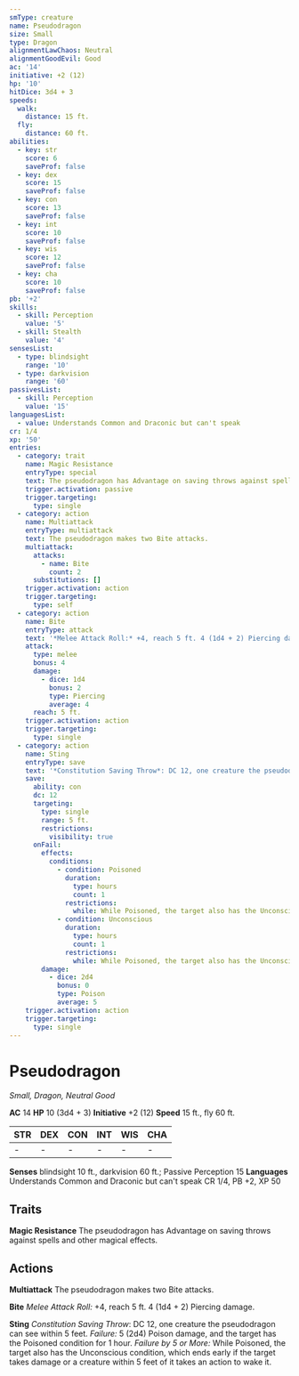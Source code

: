 ```yaml
---
smType: creature
name: Pseudodragon
size: Small
type: Dragon
alignmentLawChaos: Neutral
alignmentGoodEvil: Good
ac: '14'
initiative: +2 (12)
hp: '10'
hitDice: 3d4 + 3
speeds:
  walk:
    distance: 15 ft.
  fly:
    distance: 60 ft.
abilities:
  - key: str
    score: 6
    saveProf: false
  - key: dex
    score: 15
    saveProf: false
  - key: con
    score: 13
    saveProf: false
  - key: int
    score: 10
    saveProf: false
  - key: wis
    score: 12
    saveProf: false
  - key: cha
    score: 10
    saveProf: false
pb: '+2'
skills:
  - skill: Perception
    value: '5'
  - skill: Stealth
    value: '4'
sensesList:
  - type: blindsight
    range: '10'
  - type: darkvision
    range: '60'
passivesList:
  - skill: Perception
    value: '15'
languagesList:
  - value: Understands Common and Draconic but can't speak
cr: 1/4
xp: '50'
entries:
  - category: trait
    name: Magic Resistance
    entryType: special
    text: The pseudodragon has Advantage on saving throws against spells and other magical effects.
    trigger.activation: passive
    trigger.targeting:
      type: single
  - category: action
    name: Multiattack
    entryType: multiattack
    text: The pseudodragon makes two Bite attacks.
    multiattack:
      attacks:
        - name: Bite
          count: 2
      substitutions: []
    trigger.activation: action
    trigger.targeting:
      type: self
  - category: action
    name: Bite
    entryType: attack
    text: '*Melee Attack Roll:* +4, reach 5 ft. 4 (1d4 + 2) Piercing damage.'
    attack:
      type: melee
      bonus: 4
      damage:
        - dice: 1d4
          bonus: 2
          type: Piercing
          average: 4
      reach: 5 ft.
    trigger.activation: action
    trigger.targeting:
      type: single
  - category: action
    name: Sting
    entryType: save
    text: '*Constitution Saving Throw*: DC 12, one creature the pseudodragon can see within 5 feet. *Failure:*  5 (2d4) Poison damage, and the target has the Poisoned condition for 1 hour. *Failure by 5 or More:* While Poisoned, the target also has the Unconscious condition, which ends early if the target takes damage or a creature within 5 feet of it takes an action to wake it.'
    save:
      ability: con
      dc: 12
      targeting:
        type: single
        range: 5 ft.
        restrictions:
          visibility: true
      onFail:
        effects:
          conditions:
            - condition: Poisoned
              duration:
                type: hours
                count: 1
              restrictions:
                while: While Poisoned, the target also has the Unconscious condition
            - condition: Unconscious
              duration:
                type: hours
                count: 1
              restrictions:
                while: While Poisoned, the target also has the Unconscious condition
        damage:
          - dice: 2d4
            bonus: 0
            type: Poison
            average: 5
    trigger.activation: action
    trigger.targeting:
      type: single
---
```


# Pseudodragon
*Small, Dragon, Neutral Good*

**AC** 14
**HP** 10 (3d4 + 3)
**Initiative** +2 (12)
**Speed** 15 ft., fly 60 ft.

| STR | DEX | CON | INT | WIS | CHA |
| --- | --- | --- | --- | --- | --- |
| - | - | - | - | - | - |

**Senses** blindsight 10 ft., darkvision 60 ft.; Passive Perception 15
**Languages** Understands Common and Draconic but can't speak
CR 1/4, PB +2, XP 50

## Traits

**Magic Resistance**
The pseudodragon has Advantage on saving throws against spells and other magical effects.

## Actions

**Multiattack**
The pseudodragon makes two Bite attacks.

**Bite**
*Melee Attack Roll:* +4, reach 5 ft. 4 (1d4 + 2) Piercing damage.

**Sting**
*Constitution Saving Throw*: DC 12, one creature the pseudodragon can see within 5 feet. *Failure:*  5 (2d4) Poison damage, and the target has the Poisoned condition for 1 hour. *Failure by 5 or More:* While Poisoned, the target also has the Unconscious condition, which ends early if the target takes damage or a creature within 5 feet of it takes an action to wake it.
